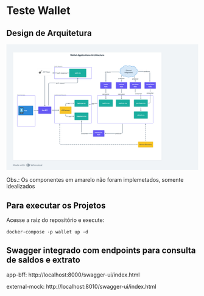 # Teste Wallet #

## Design de Arquitetura ##

![image info](./applications-architecture.png)

Obs.: Os componentes em amarelo não foram implemetados, somente idealizados

## Para executar os Projetos ##

Acesse a raiz do repositório e execute:
```
docker-compose -p wallet up -d
```

## Swagger integrado com endpoints para consulta de saldos e extrato

app-bff: http://localhost:8000/swagger-ui/index.html  

external-mock: http://localhost:8010/swagger-ui/index.html  

